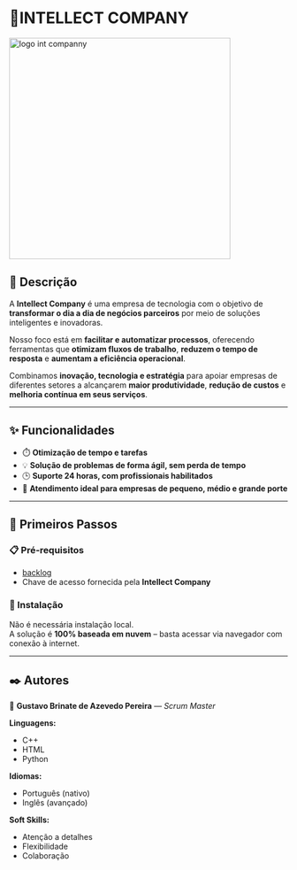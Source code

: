 # 🤖INTELLECT COMPANY
<img width="400" height="400" alt="logo int companny" src="https://github.com/user-attachments/assets/8a96ba9b-61a9-4de9-82ff-a07398616811" />

## 📌 Descrição
A **Intellect Company** é uma empresa de tecnologia com o objetivo de **transformar o dia a dia de negócios parceiros** por meio de soluções inteligentes e inovadoras.

Nosso foco está em **facilitar e automatizar processos**, oferecendo ferramentas que **otimizam fluxos de trabalho**, **reduzem o tempo de resposta** e **aumentam a eficiência operacional**.

Combinamos **inovação, tecnologia e estratégia** para apoiar empresas de diferentes setores a alcançarem **maior produtividade**, **redução de custos** e **melhoria contínua em seus serviços**.

---

## ✨ Funcionalidades
- ⏱️ **Otimização de tempo e tarefas**  
- 💡 **Solução de problemas de forma ágil, sem perda de tempo**  
- 🕒 **Suporte 24 horas, com profissionais habilitados**  
- 🏢 **Atendimento ideal para empresas de pequeno, médio e grande porte**  

---

## 🚀 Primeiros Passos

### 📋 Pré-requisitos
- [backlog](https://github.com/brinatex/-INTELLECT-COMPANY/blob/main/backlog.md)  
- Chave de acesso fornecida pela **Intellect Company**

### 🔧 Instalação
Não é necessária instalação local.  
A solução é **100% baseada em nuvem** – basta acessar via navegador com conexão à internet.

---

## ✒️ Autores
👤 **Gustavo Brinate de Azevedo Pereira** — *Scrum Master*  

**Linguagens:**  
- C++  
- HTML  
- Python  

**Idiomas:**  
- Português (nativo)  
- Inglês (avançado)  

**Soft Skills:**  
- Atenção a detalhes  
- Flexibilidade  
- Colaboração  
